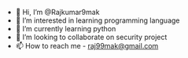 - 👋 Hi, I’m @Rajkumar9mak
- 👀 I’m interested in learning programming language
- 🌱 I’m currently learning python
- 💞️ I’m looking to collaborate on security project
- 📫 How to reach me - raj99mak@gmail.com

<!---
Rajkumar9mak/Rajkumar9mak is a ✨ special ✨ repository because its `README.md` (this file) appears on your GitHub profile.
You can click the Preview link to take a look at your changes.
--->
